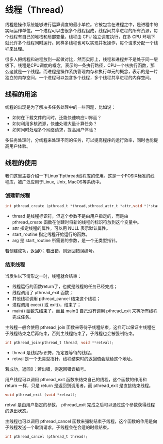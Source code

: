 线程（Thread）
=================

线程是操作系统能够进行运算调度的最小单位。它被包含在进程之中，是进程中的实际运作单位。一个进程可以由很多个线程组成，线程间共享进程的所有资源，每个线程有自己的堆栈和局部变量。线程由 CPU 独立调度执行，在多 CPU 环境下就允许多个线程同时运行。同样多线程也可以实现并发操作，每个请求分配一个线程来处理。

很多人把线程和进程放到一起做对比，然而实际上，线程和进程并不是处于同一层级下。线程是CPU调度的概念，表示的一条执行路径，CPU一个核执行函数，那么这就是一个线程。而进程是操作系统管理内存和执行单元的概念，表示的是一片独立的内存空间，一个进程可以包含多个线程，多个线程共享进程的内存空间。


## 线程的用途

线程的出现是为了解决多任务处理中的一些问题，比如说：
+ 如何在下载文件的同时，还能快速响应UI界面？
+ 如何利用多核资源，快速处理大量计算任务？
+ 如何同时处理多个网络请求，提高用户体验？

多任务处理时，分线程来处理不同的任务，可以提高程序的运行效率，同时也能提高用户体验。


## 线程的使用

我们这里主要介绍一下Linux下pthread线程库的使用。这是一个POSIX标准的线程库，被广泛应用于Linux, Unix, MacOS等系统中。

### 创建新线程


```c
int pthread_create (pthread_t *thread,pthread_attr_t *attr,void *(*start_routine)(void *),void *arg);
```
+ thread 是线程标识符，但这个参数不是由用户指定的，而是由 pthread_create 函数在创建时将新的线程的标识符放到这个变量中。
+ attr 指定线程的属性，可以用 NULL 表示默认属性。
+ start_routine 指定线程开始运行的函数。
+ arg 是 start_routine 所需要的参数，是一个无类型指针。
  
若创建成功，返回0；若出错，则返回错误编号。


### 结束线程

当发生以下情形之一时，线程就会结束：

+ 线程运行的函数return了，也就是线程的任务已经完成；
+ 线程调用了 pthread_exit 函数；
+ 其他线程调用 pthread_cancel 结束这个线程；
+ 进程调用 exec() 或 exit()，结束了；
+ main() 函数先结束了，而且 main() 自己没有调用 pthread_exit 来等所有线程完成任务。


主线程一般会使用 pthread_join 函数来等待子线程结束，这样可以保证主线程在子线程结束之后再结束，否则主线程结束了，子线程也会被强制结束。

```c
int pthread_join(pthread_t thread, void **retval);
```
+ thread 是线程标识符，指定要等待的线程。
+ retval 是一个无类型指针，线程结束时的返回值会赋给这个地址。

若成功，返回0；若出错，则返回错误编号。


用户线程可以调用 pthread_exit 函数来结束自己的线程，这个函数的作用和 return 一样，只是 return 是返回到调用者，而 pthread_exit 是直接结束线程。

```c
void pthread_exit (void *retval);
```
retval 是由用户指定的参数， pthread_exit 完成之后可以通过这个参数获得线程的退出状态。


主线程也可以调用 pthread_cancel 函数来强制结束子线程，这个函数的作用是向子线程发送一个取消请求，子线程会在合适的时候结束。

```c
int pthread_cancel (pthread_t thread);
```

